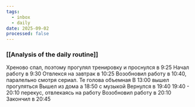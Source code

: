 ```yaml
---
tags:
  - inbox
  - daily
date: 2025-09-02
processed: false
---
```

### [[Analysis of the daily routine]]

Хреново спал, поэтому прогулял тренировку и проснулся в 9:25
Начал работу в 9:30
Отвлекся на завтрак в 10:25
Возобновил работу в 10:40, паралельно смотря сериал. Те голова объемная
В 13:00 вышел прогуляться
Вышел из дома а 18:50 с музыкой
Вернулся в 19:40
19:40 - 20:10 перекус, отвлекаясь на работу
Возобновил работу в 20:10
Закончил в 20:45